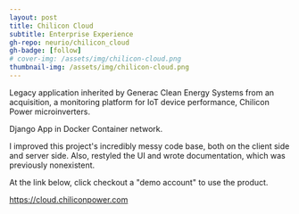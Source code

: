```yaml
---
layout: post
title: Chilicon Cloud
subtitle: Enterprise Experience
gh-repo: neurio/chilicon_cloud
gh-badge: [follow]
# cover-img: /assets/img/chilicon-cloud.png
thumbnail-img: /assets/img/chilicon-cloud.png
---
```

Legacy application inherited by Generac Clean Energy Systems from an acquisition, a monitoring platform for IoT device performance, Chilicon Power microinverters.

Django App in Docker Container network.

I improved this project's incredibly messy code base, both on the client side and server side. Also, restyled the UI and wrote documentation, which was previously nonexistent.

At the link below, click checkout a "demo account" to use the product.

<a href="https://cloud.chiliconpower.com" target="_blank">https://cloud.chiliconpower.com</a>
